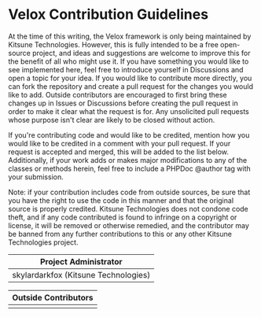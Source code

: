 # Velox Contribution Guidelines #

At the time of this writing, the Velox framework is only being maintained by Kitsune Technologies. However, this is fully intended to be a free open-source
project, and ideas and suggestions are welcome to improve this for the benefit of all who might use it. If you have something you would like to see implemented here, feel
free to introduce yourself in Discussions and open a topic for your idea. If you would like to contribute more directly, you can fork the repository and
create a pull request for the changes you would like to add. Outside contributors are encouraged to first bring these changes up in Issues or Discussions before
creating the pull request in order to make it clear what the request is for. Any unsolicited pull requests whose purpose isn't clear are likely to be closed
without action.

If you're contributing code and would like to be credited, mention how you would like to be credited in a comment with your pull request. If your request is
accepted and merged, this will be added to the list below. Additionally, if your work adds or makes major modifications to any of the classes or methods herein,
feel free to include a PHPDoc @author tag with your submission.

Note: if your contribution includes code from outside sources, be sure that you have the right to use the code in this manner and that the original source is properly
credited. Kitsune Technologies does not condone code theft, and if any code contributed is found to infringe on a copyright or license, it will be removed or otherwise
remedied, and the contributor may be banned from any further contributions to this or any other Kitsune Technologies project.

| Project Administrator                |
| ------------------------------------ |
| skylardarkfox (Kitsune Technologies) |

| Outside Contributors |
| -------------------- |
|                      |
